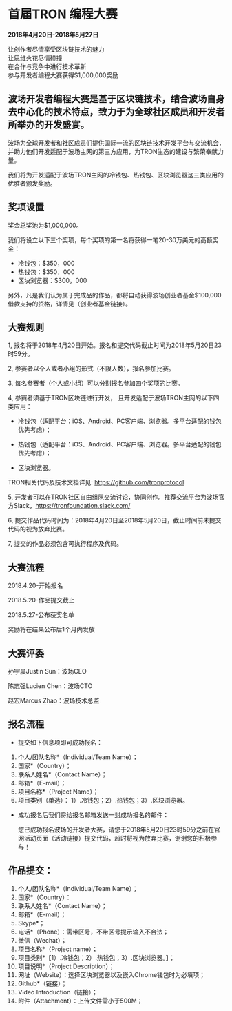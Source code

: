 # 首届TRON 编程大赛

**2018年4月20日-2018年5月27日**

让创作者尽情享受区块链技术的魅力  
让思维火花尽情碰撞  
在合作与竞争中进行技术革新  
参与开发者编程大赛获得$1,000,000奖励

## 波场开发者编程大赛是基于区块链技术，结合波场自身去中心化的技术特点，致力于为全球社区成员和开发者所举办的开发盛宴。

波场为全球开发者和社区成员们提供国际一流的区块链技术开发平台与交流机会， 并助力他们开发适配于波场主网的第三方应用，为TRON生态的建设与繁荣奉献力量。

我们将为开发适配于波场TRON主网的冷钱包、热钱包、区块浏览器这三类应用的优胜者颁发奖励。

## 奖项设置

奖金总奖池为$1,000,000。  

我们将设立以下三个奖项，每个奖项的第一名将获得一笔20-30万美元的高额奖金：

+ 冷钱包：$350，000
+ 热钱包：$350，000
+ 区块浏览器：$300，000

另外，凡是我们认为属于完成品的作品，都将自动获得波场创业者基金$100,000借款支持的资格，详情见（创业者基金链接）。

## 大赛规则

1, 报名将于2018年4月20日开始。报名和提交代码截止时间为2018年5月20日23时59分。

2, 参赛者以个人或者小组的形式（不限人数），报名参加比赛。

3, 每名参赛者（个人或小组）可以分别报名参加四个奖项的比赛。

4, 参赛者须基于TRON区块链进行开发， 且开发适配于波场TRON主网的以下四类应用：  
    
   + 冷钱包（适配平台：iOS、Android、PC客户端、浏览器。多平台适配的钱包优先考虑）；  
    
   + 热钱包（适配平台：iOS、Android、PC客户端、浏览器。多平台适配的钱包优先考虑）；  
    
   + 区块浏览器。
    
   TRON相关代码及技术文档详见: https://github.com/tronprotocol

5, 开发者可以在TRON社区自由组队交流讨论，协同创作。推荐交流平台为波场官方Slack，https://tronfoundation.slack.com/

6, 提交作品代码时间为：2018年4月20日至2018年5月20日，截止时间前未提交代码的视为放弃比赛。

7, 提交的作品必须包含可执行程序及代码。

## 大赛流程

2018.4.20-开始报名  

2018.5.20-作品提交截止  

2018.5.27-公布获奖名单  

奖励将在结果公布后1个月内发放

## 大赛评委

孙宇晨Justin Sun：波场CEO  

陈志强Lucien Chen：波场CTO  

赵宏Marcus Zhao：波场技术总监

## 报名流程

+ 提交如下信息项即可成功报名：

1.	个人/团队名称*（Individual/Team Name）；
2.	国家*（Country）；
3.	联系人姓名*（Contact Name）；
4.	邮箱*（E-mail）；
5.	项目名称*（Project Name）；
6.	项目类别（单选）： 1）.冷钱包；2）.热钱包；3）.区块浏览器。

+ 成功报名后我们将给报名邮箱发送一封成功报名的邮件：

    您已成功报名波场的开发者大赛，请您于2018年5月20日23时59分之前在官网活动页面（活动链接）提交代码，超时将视为放弃比赛，谢谢您的积极参与！


## 作品提交：

1.	个人/团队名称*（Individual/Team Name）；
2.	国家*（Country）：
3.	联系人姓名*（Contact Name）；
4.	邮箱*（E-mail）；
5.	Skype*；
6.	电话*（Phone）：需带区号，不带区号提示输入不合法；
7.	微信（Wechat）；
8.	项目名称*（Project name）；
9.	项目类别*【1）.冷钱包；2）.热钱包；3）.区块浏览器。】；
10.	项目说明*（Project Description）；
11.	网址（Website）：选择区块浏览器以及嵌入Chrome钱包时为必填项；
12.	Github*（链接）；
13.	Video Introduction（链接）；
14.	附件（Attachment）：上传文件需小于500M；



